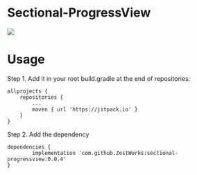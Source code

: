# Sectional-ProgressView

[![](https://jitpack.io/v/ZestWorks/sectional-progressview.svg)](https://jitpack.io/#ZestWorks/sectional-progressview)

# Usage

Step 1. Add it in your root build.gradle at the end of repositories:

	allprojects {
		repositories {
			...
			maven { url 'https://jitpack.io' }
		}
	}
  
Step 2. Add the dependency

	dependencies {
	        implementation 'com.github.ZestWorks:sectional-progressview:0.0.4'
	}
